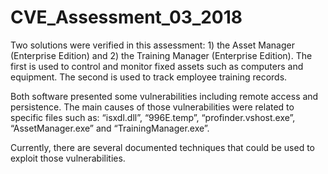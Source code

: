 # CVE_Assessment_03_2018
Two solutions were verified in this assessment: 1) the Asset Manager (Enterprise Edition) and 2) the Training Manager (Enterprise Edition). The first is used to control and monitor fixed assets such as computers and equipment. The second is used to track employee training records.

Both software presented some vulnerabilities including remote access and persistence. The main causes of those vulnerabilities were related to specific files such as: “isxdl.dll”, “996E.temp”, “profinder.vshost.exe”, “AssetManager.exe” and “TrainingManager.exe”.

Currently, there are several documented techniques that could be used to exploit those vulnerabilities. 
